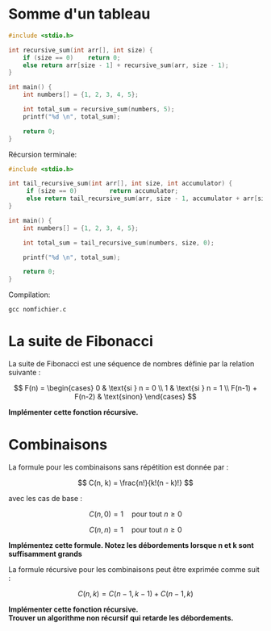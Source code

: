 # Somme d'un tableau 

```c
#include <stdio.h>

int recursive_sum(int arr[], int size) {
    if (size == 0)    return 0;   
    else return arr[size - 1] + recursive_sum(arr, size - 1);
}

int main() {
    int numbers[] = {1, 2, 3, 4, 5};

    int total_sum = recursive_sum(numbers, 5);
    printf("%d \n", total_sum); 

    return 0;
}
```
Récursion terminale:
```c
#include <stdio.h>

int tail_recursive_sum(int arr[], int size, int accumulator) {
     if (size == 0)         return accumulator;
     else return tail_recursive_sum(arr, size - 1, accumulator + arr[size - 1]);
}

int main() {
    int numbers[] = {1, 2, 3, 4, 5};

    int total_sum = tail_recursive_sum(numbers, size, 0);

    printf("%d \n", total_sum); 

    return 0;
}
```
Compilation:
```
gcc nomfichier.c
```
# La suite de Fibonacci
La suite de Fibonacci est une séquence de nombres définie par la relation suivante :

$$
F(n) = 
\begin{cases} 
0 & \text{si } n = 0 \\
1 & \text{si } n = 1 \\
F(n-1) + F(n-2) & \text{sinon}
\end{cases}
$$

**Implémenter cette fonction récursive.**
# Combinaisons
La formule pour les combinaisons sans répétition est donnée par :

$$
C(n, k) = \frac{n!}{k!(n - k)!}
$$



avec les cas de base :

$$
C(n, 0) = 1 \quad \text{pour tout } n \geq 0
$$

$$
C(n, n) = 1 \quad \text{pour tout } n \geq 0
$$

**Implémentez cette formule. Notez les débordements lorsque n et k sont suffisamment grands**

La formule récursive pour les combinaisons peut être exprimée comme suit :

$$
C(n, k) = C(n - 1, k - 1) + C(n - 1, k)
$$

  
**Implémenter cette fonction récursive.**  
**Trouver un algorithme non récursif qui retarde les débordements.**

 
